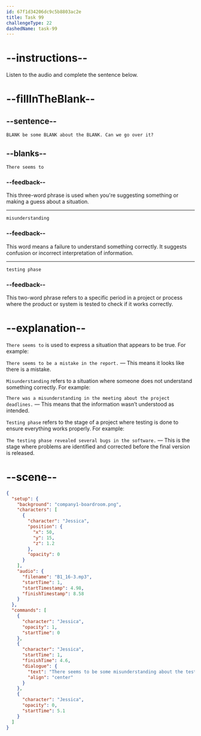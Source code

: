 ```yaml
---
id: 67f1d34206dc9c5b8803ac2e
title: Task 99
challengeType: 22
dashedName: task-99
---
```


<!-- (Audio) Jessica: There seems to be some misunderstanding about the testing phase. Can we go over it? -->

# --instructions--

Listen to the audio and complete the sentence below.

# --fillInTheBlank--

## --sentence--

`BLANK be some BLANK about the BLANK. Can we go over it?`

## --blanks--

`There seems to`

### --feedback--

This three-word phrase is used when you're suggesting something or making a guess about a situation.

---

`misunderstanding`

### --feedback--

This word means a failure to understand something correctly. It suggests confusion or incorrect interpretation of information.

---

`testing phase`

### --feedback--

This two-word phrase refers to a specific period in a project or process where the product or system is tested to check if it works correctly.

# --explanation--

`There seems to` is used to express a situation that appears to be true. For example:

`There seems to be a mistake in the report.` — This means it looks like there is a mistake.

`Misunderstanding` refers to a situation where someone does not understand something correctly. For example: 

`There was a misunderstanding in the meeting about the project deadlines.` — This means that the information wasn’t understood as intended.

`Testing phase` refers to the stage of a project where testing is done to ensure everything works properly. For example:

`The testing phase revealed several bugs in the software.` — This is the stage where problems are identified and corrected before the final version is released.

# --scene--

```json
{
  "setup": {
    "background": "company1-boardroom.png",
    "characters": [
      {
        "character": "Jessica",
        "position": {
          "x": 50,
          "y": 15,
          "z": 1.2
        },
        "opacity": 0
      }
    ],
    "audio": {
      "filename": "B1_16-3.mp3",
      "startTime": 1,
      "startTimestamp": 4.98,
      "finishTimestamp": 8.58
    }
  },
  "commands": [
    {
      "character": "Jessica",
      "opacity": 1,
      "startTime": 0
    },
    {
      "character": "Jessica",
      "startTime": 1,
      "finishTime": 4.6,
      "dialogue": {
        "text": "There seems to be some misunderstanding about the testing phase. Can we go over it?",
        "align": "center"
      }
    },
    {
      "character": "Jessica",
      "opacity": 0,
      "startTime": 5.1
    }
  ]
}
```
